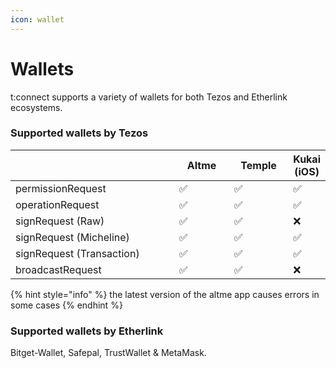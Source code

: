 ```yaml
---
icon: wallet
---
```


# Wallets

t:connect supports a variety of wallets for both Tezos and Etherlink ecosystems.

### Supported wallets by Tezos

<table><thead><tr><th width="408"></th><th width="113">Altme</th><th width="111">Temple</th><th>Kukai (iOS)</th></tr></thead><tbody><tr><td>permissionRequest</td><td>✅</td><td>✅</td><td>✅</td></tr><tr><td>operationRequest</td><td>✅</td><td>✅</td><td>✅</td></tr><tr><td>signRequest (Raw)</td><td>✅</td><td>✅</td><td>❌</td></tr><tr><td>signRequest (Micheline)</td><td>✅</td><td>✅</td><td>✅</td></tr><tr><td>signRequest (Transaction)</td><td>✅</td><td>✅</td><td>✅</td></tr><tr><td>broadcastRequest</td><td>✅</td><td>✅</td><td>❌</td></tr></tbody></table>

{% hint style="info" %}
the latest version of the altme app causes errors in some cases
{% endhint %}

### Supported wallets by Etherlink

Bitget-Wallet, Safepal, TrustWallet & MetaMask.
